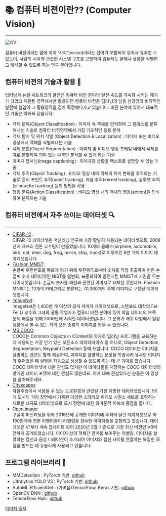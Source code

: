 # 📚 컴퓨터 비젼이란?? (Computer Vision)

--------
![CV](https://steemitimages.com/0x0/https://steemitimages.com/DQmfNU1h31WvoGk7BjgxugSyEwtBuC3mGfNzfWbdSu66Mbt/image.png)

컴퓨터 비전이라는 말에 이미 ‘시각'(vision)이라는 단어가 포함되어 있어서 유추할 수 있듯이, 사람의 시각과 관련한 시스템 구조를 모방하여 컴퓨터도 물체나 상황을 식별하고 해석할 수 있도록 하는 연구 분야입니다. 

## 컴퓨터 비전의 기술과 활용 🔧

딥러닝과 뉴럴 네트워크의 발전은 컴퓨터 비전 분야의 발전 속도를 가속화 시키는 계기가 되었고 제한된 영역에서만 활용되던 컴퓨터 비전은 딥러닝의 심층 신경망의 비약적인 발전에 힘입어 그 활용영역을 점차 확장해나가고 있습니다. 비전 분야에 있어서 대표적인 기술은 아래와 같습니다.

* 객체 분류(Object Classification) : 이미지 속 객체를 인지하여 그 클래스를 분류해내는 기술로 컴퓨터 비전영역에서 가장 기초적인 응용 분야
* 객체 탐지 및 위치 식별 (Object Detection & Localization) : 이미지 또는 비디오 영상에서 객체를 식별해내는 기술
* 객체 분할(Object Segmentation) : 이미지 및 비디오 영상 프레임 내에서 객체를 따로 분할하여 의미 있는 부분만 분석할 수 있게 하는 기술
* 이미지 캡셔닝(Image captioning) : 이미지의 상황을 텍스트로 설명할 수 있는 기술
* 객체 추적(Object Tracking) : 비디오 영상 내의 객체의 위치 변화를 추적하는 기술로 흔히 포인트 추적(point tracking), 커널 추적(kernel tracking), 실루엣 추적 (silhouette tracking) 등의 방법을 사용
* 행동 분류(Action Classification) : 비디오 영상 내의 객체의 행동(action)을 인식하여 분류하는 기술

## 컴퓨터 비전에서 자주 쓰이는 데이터셋 🔍

--------
* [CIFAR-10](http://www.cs.toronto.edu/~kriz/cifar.html
) :   
CIFAR-10 데이터셋은 머신러닝 연구에 가장 활발히 사용되는 데이터셋으로, 2009년에 제프리 힌튼 교수팀이 만들었습니다. 10개의 클래스(airplane, automobile, bird, cat, deer, dog, frog, horse, ship, truck)로 이루어진 6만 개의 이미지 데이터셋입니다.
* [Fashion MNIST](https://github.com/zalandoresearch/fashion-mnist):  
손글씨 우편번호를 빠르게 읽기 위해 우편봉투로부터 숫자를 직접 추출하여 만든 손글씨 숫자 데이터셋인 NIST를 일반화, 표준화하여 발전시킨 MNIST에 기원을 두는 데이터셋입니다. 손글씨 숫자를 패션과 관련된 이미지로 대체한 것인데요. Fashion MNIST는 10개의 카테고리로 분류되는 70,000개의 흑백 이미지로 구성된 데이터셋입니다.
* [ImageNet](https://image-net.org/index.php):  
ImageNet은 1,400만 개 이상의 공개 이미지 데이터셋으로, 스탠포드 대학의 Fei-Fei Li 교수와 그녀의 공동 작업자가 컴퓨터 비전 분야에 있어 학습 데이터의 부족 문제 해결을 위해 2009년에 시작한 데이터셋입니다. 그 분류가 매우 다양해서 일상생활에서 볼 수 있는 거의 모든 종류의 이미지를 얻을 수 있습니다.  
* [MS COCO](https://cocodataset.org/#home):  
COCO는 Common Objects in COntext의 약자로 딥러닝 프로그램을 교육하는 데 사용되는 가장 인기 있는 오픈소스 데이터베이스 중 하나로, Object Detection, Segmentation, Keypoint Detection 등에 쓰입니다. COCO 데이터는 이미지를 설명하는 캡션도 함께 제공하여, 이미지를 설명하는 문장을 학습시켜 유사한 이미지가 주어졌을 때 설명을 자동으로 생성할 수 있도록 하는 데 큰 기여를 했습니다. COCO 데이터셋에 대한 관심도 많지만 이 데이터들을 저장하는 COCO 데이터셋의 방식인 데이터 포맷에 대한 관심도 많은데요. 이에 대해 관심있으신 분들은 이 영상을 참조해주세요.
* [Cityscapes](https://www.cityscapes-dataset.com/):  
자율주행에서 사용될 수 있는 도로환경과 관련된 가장 유명한 데이터셋입니다. 50개 도시의 거리 장면에서 기록된 다양한 스테레오 비디오 시퀀스 세트를 포함하는 새로운 대규모 데이터셋으로 도시 장면에 대한 의미론적 이해에 중점을 둡니다.
* [Open image](https://storage.googleapis.com/openimages/web/index.html):  
구글이 머신러닝을 위해 2016년에 공개한 이미지에 주석이 달린 데이터셋으로 약 190만개에 전문 라벨러들이 라벨링을 검수한 이미지들을 포함하고 있습니다. 데이터셋은 V1부터 계속 업데이트 되어 2020년 2월 기준으로 가장 최신 버전인 V6버전까지 공개되었습니다. 이미지 상의 객체간 관계를 보여주는 라벨링, 이미지를 설명하는 캡션과 음성 나레이션이 추가되어 이미지와 캡션 사이를 연결하는 복잡한 모델을 만드는 데 유용하게 사용되고 있습니다.

## 프로그램 라이브러리 🔩
* MMDetection : PyTorch 기반. [github](https://github.com/open-mmlab/mmdetection)
* Ultralytics YOLO V3 : PyTorch 기반. [github](https://github.com/ultralytics/yolov3)
* AutoML EfficientDet : (가벼움)TensorFlow, Keras 기반. [github](https://github.com/google/automl/tree/master/efficientdet)
* OpenCV DNN : [github](https://github.com/opencv/opencv)
* TensorFlow Hub : [github](https://github.com/tensorflow/hub)

[이미지 출처](https://sungyun7295.tistory.com/25)